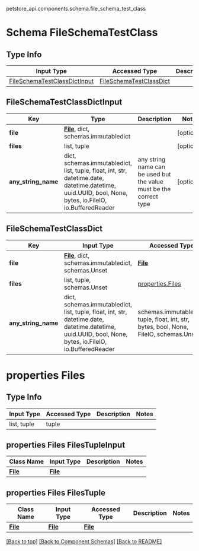 petstore_api.components.schema.file_schema_test_class
# Schema FileSchemaTestClass

## Type Info
Input Type | Accessed Type | Description | Notes
------------ | ------------- | ------------- | -------------
[FileSchemaTestClassDictInput](#fileschematestclassdictinput) | [FileSchemaTestClassDict](#fileschematestclassdict) |  |

## FileSchemaTestClassDictInput
Key | Type |  Description | Notes
------------ | ------------- | ------------- | -------------
**file** | [**File**](file.md), dict, schemas.immutabledict |  | [optional]
**files** | list, tuple |  | [optional]
**any_string_name** | dict, schemas.immutabledict, list, tuple, float, int, str, datetime.date, datetime.datetime, uuid.UUID, bool, None, bytes, io.FileIO, io.BufferedReader | any string name can be used but the value must be the correct type | [optional]

## FileSchemaTestClassDict
Key | Input Type | Accessed Type | Description | Notes
------------ | ------------- | ------------- | ------------- | -------------
**file** | [**File**](file.md), dict, schemas.immutabledict, schemas.Unset | [**File**](file.md) |  | [optional]
**files** | list, tuple, schemas.Unset | [properties.Files](#properties-files) |  | [optional]
**any_string_name** | dict, schemas.immutabledict, list, tuple, float, int, str, datetime.date, datetime.datetime, uuid.UUID, bool, None, bytes, io.FileIO, io.BufferedReader | schemas.immutabledict, tuple, float, int, str, bytes, bool, None, FileIO, schemas.Unset | any string name can be used but the value must be the correct type | [optional] typed value is accessed with the get_additional_property_ method

# properties Files

## Type Info
Input Type | Accessed Type | Description | Notes
------------ | ------------- | ------------- | -------------
list, tuple | tuple |  |

## properties Files FilesTupleInput
Class Name | Input Type | Description | Notes
------------- | ------------- | ------------- | -------------
[**File**](file.md) | [**File**](file.md) |  |

## properties Files FilesTuple
Class Name | Input Type | Accessed Type | Description | Notes
------------- | ------------- | ------------- | ------------- | -------------
[**File**](file.md) | [**File**](file.md) | [**File**](file.md) |  |

[[Back to top]](#top) [[Back to Component Schemas]](../../../README.md#Component-Schemas) [[Back to README]](../../../README.md)
